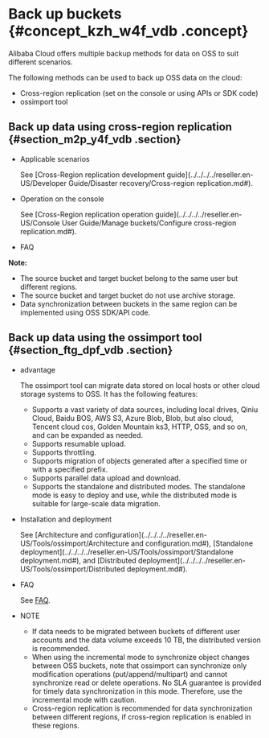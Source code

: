 # Back up buckets {#concept_kzh_w4f_vdb .concept}

Alibaba Cloud offers multiple backup methods for data on OSS to suit different scenarios.

The following methods can be used to back up OSS data on the cloud:

-   Cross-region replication \(set on the console or using APIs or SDK code\)
-   ossimport tool

## Back up data using cross-region replication {#section_m2p_y4f_vdb .section}

-   Applicable scenarios

    See [Cross-Region replication development guide](../../../../reseller.en-US/Developer Guide/Disaster recovery/Cross-region replication.md#).

-   Operation on the console

    See [Cross-Region replication operation guide](../../../../reseller.en-US/Console User Guide/Manage buckets/Configure cross-region replication.md#).

-   FAQ

**Note:** 

-   The source bucket and target bucket belong to the same user but different regions.
-   The source bucket and target bucket do not use archive storage.
-   Data synchronization between buckets in the same region can be implemented using OSS SDK/API code.

## Back up data using the ossimport tool {#section_ftg_dpf_vdb .section}

-   advantage

    The ossimport tool can migrate data stored on local hosts or other cloud storage systems to OSS. It has the following features:

    -   Supports a vast variety of data sources, including local drives, Qiniu Cloud, Baidu BOS, AWS S3, Azure Blob, Blob, but also cloud, Tencent cloud cos, Golden Mountain ks3, HTTP, OSS, and so on, and can be expanded as needed.
    -   Supports resumable upload.
    -   Supports throttling.
    -   Supports migration of objects generated after a specified time or with a specified prefix.
    -   Supports parallel data upload and download.
    -   Supports the standalone and distributed modes. The standalone mode is easy to deploy and use, while the distributed mode is suitable for large-scale data migration.
-   Installation and deployment

    See [Architecture and configuration](../../../../reseller.en-US/Tools/ossimport/Architecture and configuration.md#), [Standalone deployment](../../../../reseller.en-US/Tools/ossimport/Standalone deployment.md#), and [Distributed deployment](../../../../reseller.en-US/Tools/ossimport/Distributed deployment.md#).

-   FAQ

    See [FAQ](../../../../reseller.en-US/Tools/ossimport/FAQ.md#).

-   NOTE
    -   If data needs to be migrated between buckets of different user accounts and the data volume exceeds 10 TB, the distributed version is recommended.
    -   When using the incremental mode to synchronize object changes between OSS buckets, note that ossimport can synchronize only modification operations \(put/append/multipart\) and cannot synchronize read or delete operations. No SLA guarantee is provided for timely data synchronization in this mode. Therefore, use the incremental mode with caution.
    -   Cross-region replication is recommended for data synchronization between different regions, if cross-region replication is enabled in these regions.

